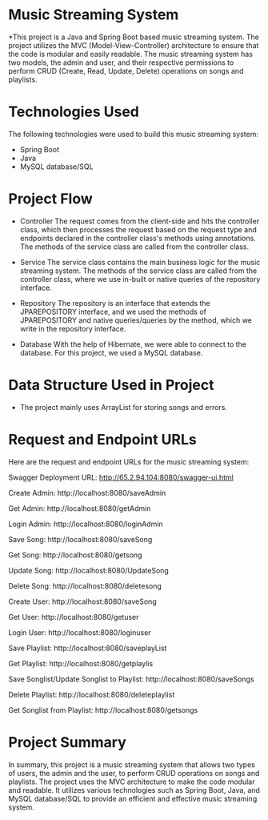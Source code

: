 # Music Streaming System
 *This project is a Java and Spring Boot based music streaming system. The project utilizes the MVC (Model-View-Controller) architecture to ensure that the code is modular and easily readable. The music streaming system has two models, the admin and user, and their respective permissions to perform CRUD (Create, Read, Update, Delete) operations on songs and playlists.

# Technologies Used
 The following technologies were used to build this music streaming system:

* Spring Boot
* Java
* MySQL database/SQL

# Project Flow

* Controller
The request comes from the client-side and hits the controller class, which then processes the request based on the request type and endpoints declared in the controller class's methods using annotations. The methods of the service class are called from the controller class.

* Service
The service class contains the main business logic for the music streaming system. The methods of the service class are called from the controller class, where we use in-built or native queries of the repository interface.

* Repository
The repository is an interface that extends the JPAREPOSITORY interface, and we used the methods of JPAREPOSITORY and native queries/queries by the method, which we write in the repository interface.

* Database
With the help of Hibernate, we were able to connect to the database. For this project, we used a MySQL database.

# Data Structure Used in Project
* The project mainly uses ArrayList for storing songs and errors.

# Request and Endpoint URLs
Here are the request and endpoint URLs for the music streaming system:

Swagger Deployment URL: http://65.2.94.104:8080/swagger-ui.html

Create Admin: http://localhost:8080/saveAdmin

Get Admin: http://localhost:8080/getAdmin

Login Admin: http://localhost:8080/loginAdmin

Save Song: http://localhost:8080/saveSong

Get Song: http://localhost:8080/getsong

Update Song: http://localhost:8080/UpdateSong

Delete Song: http://localhost:8080/deletesong

Create User: http://localhost:8080/saveSong

Get User: http://localhost:8080/getuser

Login User: http://localhost:8080/loginuser

Save Playlist: http://localhost:8080/saveplayList

Get Playlist: http://localhost:8080/getplaylis

Save Songlist/Update Songlist to Playlist: http://localhost:8080/saveSongs

Delete Playlist: http://localhost:8080/deleteplaylist

Get Songlist from Playlist: http://localhost:8080/getsongs

# Project Summary
In summary, this project is a music streaming system that allows two types of users, the admin and the user, to perform CRUD operations on songs and playlists. The project uses the MVC architecture to make the code modular and readable. It utilizes various technologies such as Spring Boot, Java, and MySQL database/SQL to provide an efficient and effective music streaming system.






